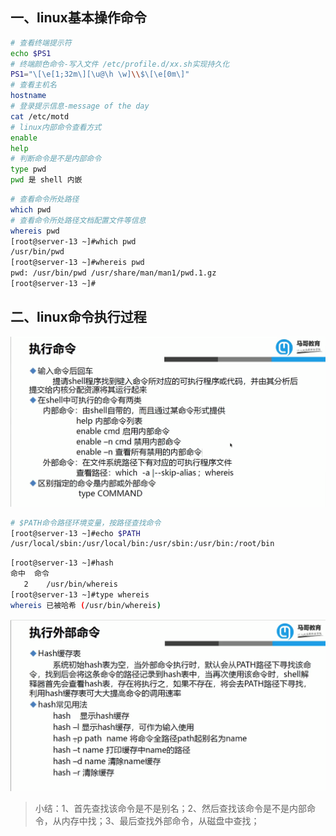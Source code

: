 ## 一、linux基本操作命令

```bash
# 查看终端提示符
echo $PS1
# 终端颜色命令-写入文件 /etc/profile.d/xx.sh实现持久化
PS1="\[\e[1;32m\][\u@\h \w]\\$\[\e[0m\]"
# 查看主机名
hostname
# 登录提示信息-message of the day
cat /etc/motd 
# linux内部命令查看方式
enable
help
# 判断命令是不是内部命令
type pwd
pwd 是 shell 内嵌

```

```bash
# 查看命令所处路径 
which pwd
# 查看命令所处路径文档配置文件等信息
whereis pwd
[root@server-13 ~]#which pwd
/usr/bin/pwd
[root@server-13 ~]#whereis pwd
pwd: /usr/bin/pwd /usr/share/man/man1/pwd.1.gz
[root@server-13 ~]#
```

## 二、linux命令执行过程

![linux执行命令](image\linux执行内部命令.png)

```bash
# $PATH命令路径环境变量，按路径查找命令
[root@server-13 ~]#echo $PATH
/usr/local/sbin:/usr/local/bin:/usr/sbin:/usr/bin:/root/bin
```

```bash
[root@server-13 ~]#hash
命中	命令
   2	/usr/bin/whereis
[root@server-13 ~]#type whereis
whereis 已被哈希 (/usr/bin/whereis)

```

![linux执行外部命令](image\linux执行外部命令.png)

> 小结：1、首先查找该命令是不是别名；2、然后查找该命令是不是内部命令，从内存中找；3、最后查找外部命令，从磁盘中查找；